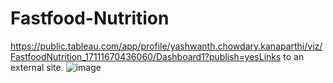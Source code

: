 # Fastfood-Nutrition
https://public.tableau.com/app/profile/yashwanth.chowdary.kanaparthi/viz/FastfoodNutrition_17111670436060/Dashboard1?publish=yesLinks to an external site.
![image](https://github.com/user-attachments/assets/90a4b808-0a98-46a7-8ff0-fc65e58971e8)
